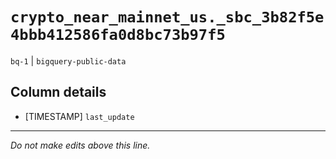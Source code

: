 # `crypto_near_mainnet_us._sbc_3b82f5e4bbb412586fa0d8bc73b97f5`
`bq-1` | `bigquery-public-data`

## Column details
* [TIMESTAMP] `last_update`

-------------------------------------------------------------------------------
*Do not make edits above this line.*
